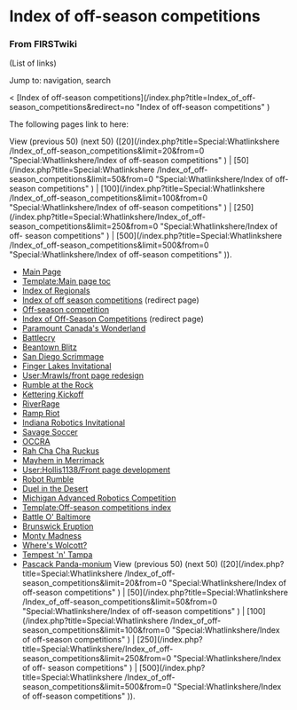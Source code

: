 # Index of off-season competitions

### From FIRSTwiki

(List of links)

Jump to: navigation, search

&lt; [Index of off-season competitions](/index.php?title=Index_of_off-
season_competitions&redirect=no "Index of off-season competitions" )  

The following pages link to here:

View (previous 50) (next 50) ([20](/index.php?title=Special:Whatlinkshere
/Index_of_off-season_competitions&limit=20&from=0 "Special:Whatlinkshere/Index
of off-season competitions" ) | [50](/index.php?title=Special:Whatlinkshere
/Index_of_off-season_competitions&limit=50&from=0 "Special:Whatlinkshere/Index
of off-season competitions" ) | [100](/index.php?title=Special:Whatlinkshere
/Index_of_off-season_competitions&limit=100&from=0
"Special:Whatlinkshere/Index of off-season competitions" ) |
[250](/index.php?title=Special:Whatlinkshere/Index_of_off-
season_competitions&limit=250&from=0 "Special:Whatlinkshere/Index of off-
season competitions" ) | [500](/index.php?title=Special:Whatlinkshere
/Index_of_off-season_competitions&limit=500&from=0
"Special:Whatlinkshere/Index of off-season competitions" )).

  * [Main Page](Main_Page "Main Page" )
  * [Template:Main page toc](Template:Main_page_toc "Template:Main page toc" )
  * [Index of Regionals](Index_of_Regionals "Index of Regionals" )
  * [Index of off season competitions](/index.php?title=Index_of_off_season_competitions&redirect=no "Index of off season competitions" ) (redirect page) 
  * [Off-season competition](Off-season_competition "Off-season competition" )
  * [Index of Off-Season Competitions](/index.php?title=Index_of_Off-Season_Competitions&redirect=no "Index of Off-Season Competitions" ) (redirect page) 
  * [Paramount Canada's Wonderland](Paramount_Canada%27s_Wonderland "Paramount Canada's Wonderland" )
  * [Battlecry](Battlecry "Battlecry" )
  * [Beantown Blitz](Beantown_Blitz "Beantown Blitz" )
  * [San Diego Scrimmage](San_Diego_Scrimmage "San Diego Scrimmage" )
  * [Finger Lakes Invitational](Finger_Lakes_Invitational "Finger Lakes Invitational" )
  * [User:Mrawls/front page redesign](User:Mrawls/front_page_redesign "User:Mrawls/front page redesign" )
  * [Rumble at the Rock](Rumble_at_the_Rock "Rumble at the Rock" )
  * [Kettering Kickoff](Kettering_Kickoff "Kettering Kickoff" )
  * [RiverRage](RiverRage "RiverRage" )
  * [Ramp Riot](Ramp_Riot "Ramp Riot" )
  * [Indiana Robotics Invitational](Indiana_Robotics_Invitational "Indiana Robotics Invitational" )
  * [Savage Soccer](Savage_Soccer "Savage Soccer" )
  * [OCCRA](OCCRA "OCCRA" )
  * [Rah Cha Cha Ruckus](Rah_Cha_Cha_Ruckus "Rah Cha Cha Ruckus" )
  * [Mayhem in Merrimack](Mayhem_in_Merrimack "Mayhem in Merrimack" )
  * [User:Hollis1138/Front page development](User:Hollis1138/Front_page_development "User:Hollis1138/Front page development" )
  * [Robot Rumble](Robot_Rumble "Robot Rumble" )
  * [Duel in the Desert](Duel_in_the_Desert "Duel in the Desert" )
  * [Michigan Advanced Robotics Competition](Michigan_Advanced_Robotics_Competition "Michigan Advanced Robotics Competition" )
  * [Template:Off-season competitions index](Template:Off-season_competitions_index "Template:Off-season competitions index" )
  * [Battle O' Baltimore](Battle_O%27_Baltimore "Battle O' Baltimore" )
  * [Brunswick Eruption](Brunswick_Eruption "Brunswick Eruption" )
  * [Monty Madness](Monty_Madness "Monty Madness" )
  * [Where's Wolcott?](Where%27s_Wolcott%3F "Where's Wolcott?" )
  * [Tempest 'n' Tampa](Tempest_%27n%27_Tampa "Tempest 'n' Tampa" )
  * [Pascack Panda-monium](Pascack_Panda-monium "Pascack Panda-monium" )
View (previous 50) (next 50) ([20](/index.php?title=Special:Whatlinkshere
/Index_of_off-season_competitions&limit=20&from=0 "Special:Whatlinkshere/Index
of off-season competitions" ) | [50](/index.php?title=Special:Whatlinkshere
/Index_of_off-season_competitions&limit=50&from=0 "Special:Whatlinkshere/Index
of off-season competitions" ) | [100](/index.php?title=Special:Whatlinkshere
/Index_of_off-season_competitions&limit=100&from=0
"Special:Whatlinkshere/Index of off-season competitions" ) |
[250](/index.php?title=Special:Whatlinkshere/Index_of_off-
season_competitions&limit=250&from=0 "Special:Whatlinkshere/Index of off-
season competitions" ) | [500](/index.php?title=Special:Whatlinkshere
/Index_of_off-season_competitions&limit=500&from=0
"Special:Whatlinkshere/Index of off-season competitions" )).

